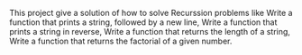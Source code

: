 This project give a solution of how to solve Recurssion problems like Write a function that prints a string, followed by a new line, Write a function that prints a string in reverse, Write a function that returns the length of a string, Write a function that returns the factorial of a given number. 
